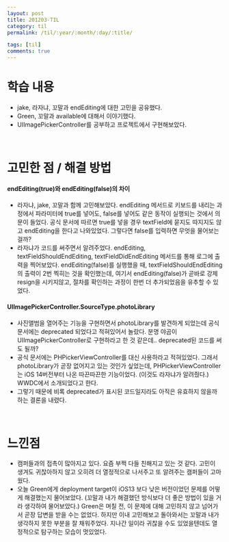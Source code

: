```yaml
---
layout: post
title: 201203-TIL
category: til
permalink: /til/:year/:month/:day/:title/

tags: [til]
comments: true
---
```


# 학습 내용
- jake, 라자냐, 꼬말과 endEditing에 대한 고민을 공유했다.
- Green, 꼬말과 available에 대해서 이야기했다.
- UIImagePickerController를 공부하고 프로젝트에서 구현해보았다.

<br>

# 고민한 점 / 해결 방법
#### endEditing(true)와 endEditing(false)의 차이
- 라자냐, jake, 꼬말과 함께 고민해보았다. endEditing 메서드로 키보드를 내리는 과정에서 파라미터에 true를 넣어도, false를 넣어도 같은 동작이 실행되는 것에서 의문이 들었다. 공식 문서에 따르면 true를 넣을 경우 textField에 묻지도 따지지도 않고 endEditing을 한다고 나와있었다. 그렇다면 false를 입력하면 무엇을 물어보는 걸까?
- 라자냐가 코드를 써주면서 알려주었다. endEditing, textFieldShouldEndEditing, textFieldDidEndEditing 메서드를 통해 로그에 출력을 찍어보았다. endEditing(false)를 실행했을 때, textFieldShouldEndEditing의 출력이 2번 찍히는 것을 확인했는데, 여기서 endEditing(false)가 곧바로 강제 resign을 시키지않고, 절차를 확인하는 과정이 한번 더 추가되었음을 유추할 수 있었다. 

#### UIImagePickerController.SourceType.photoLibrary
- 사진앨범을 열어주는 기능을 구현하면서 photoLibrary를 발견하게 되었는데 공식 문서에는 deprecated 되었다고 적혀있어서 놀랐다. 분명 야곰이 UIImagePickerController로 구현하라고 한 것 같은데.. deprecated된 코드를 써도 될까?
- 공식 문서에는 PHPickerViewController를 대신 사용하라고 적혀있었다. 그래서 photoLibrary가 곧장 없어지고 있는 것인가 싶었는데, PHPickerViewController는 iOS 14버전부터 나온 따끈따끈한 기능이었다. (이것도 라자냐가 알려줬다.) WWDC에서 소개되었다고 한다.
- 그렇기 때문에 비록 deprecated가 표시된 코드일지라도 아직은 유효하지 않을까하는 결론을 내렸다.

<br>

# 느낀점
- 캠퍼들과의 접촉이 많아지고 있다. 요즘 부쩍 다들 친해지고 있는 것 같다. 고민이 생겨도 귀찮아하지 않고 오히려 더 열정적으로 나서주고 또 알려주는 캠퍼들이 고마웠다.
- 오늘 Green에게 deployment target이 iOS13 보다 낮은 버전이었던 문제를 어떻게 해결했는지 물어보았다. (꼬말과 내가 해결했던 방식보다 더 좋은 방법이 있을 거라 생각하여 물어보았다.) Green은 며칠 전, 이 문제에 대해 고민하지 않고 넘어가서 곧장 답변을 받을 수는 없었다. 하지만 이내 고민해보고 돌아와서는 꼬말과 내가 생각하지 못한 부분을 잘 채워주었다. 지나간 일이라 귀찮을 수도 있었을텐데도 열정적으로 탐구하는 모습이 멋있었다.
